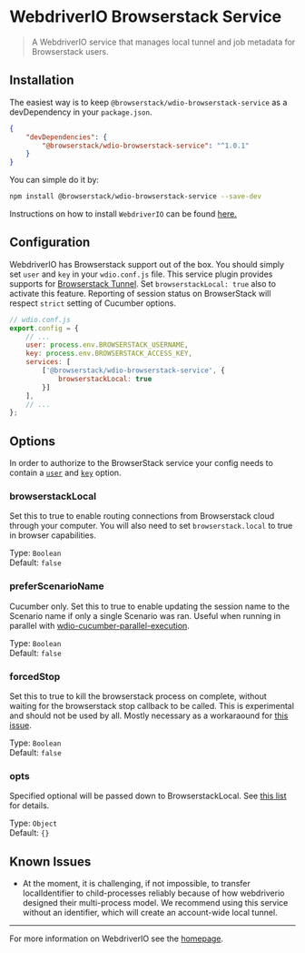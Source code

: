 WebdriverIO Browserstack Service
==========

> A WebdriverIO service that manages local tunnel and job metadata for Browserstack users.

## Installation


The easiest way is to keep `@browserstack/wdio-browserstack-service` as a devDependency in your `package.json`.

```json
{
    "devDependencies": {
        "@browserstack/wdio-browserstack-service": "^1.0.1"
    }
}
```

You can simple do it by:

```sh
npm install @browserstack/wdio-browserstack-service --save-dev
```

Instructions on how to install `WebdriverIO` can be found [here.](https://webdriver.io/docs/gettingstarted)


## Configuration

WebdriverIO has Browserstack support out of the box. You should simply set `user` and `key` in your `wdio.conf.js` file. This service plugin provides supports for [Browserstack Tunnel](https://www.browserstack.com/automate/node#setting-local-tunnel). Set `browserstackLocal: true` also to activate this feature.
Reporting of session status on BrowserStack will respect `strict` setting of Cucumber options.

```js
// wdio.conf.js
export.config = {
    // ...
    user: process.env.BROWSERSTACK_USERNAME,
    key: process.env.BROWSERSTACK_ACCESS_KEY,
    services: [
        ['@browserstack/wdio-browserstack-service', {
            browserstackLocal: true
        }]
    ],
    // ...
};
```

## Options

In order to authorize to the BrowserStack service your config needs to contain a [`user`](https://webdriver.io/docs/options#user) and [`key`](https://webdriver.io/docs/options#key) option.

### browserstackLocal
Set this to true to enable routing connections from Browserstack cloud through your computer. You will also need to set `browserstack.local` to true in browser capabilities.

Type: `Boolean`<br />
Default: `false`

### preferScenarioName
Cucumber only. Set this to true to enable updating the session name to the Scenario name if only a single Scenario was ran. Useful when running in parallel with [wdio-cucumber-parallel-execution](https://github.com/SimitTomar/wdio-cucumber-parallel-execution).

Type: `Boolean`<br />
Default: `false`

### forcedStop
Set this to true to kill the browserstack process on complete, without waiting for the browserstack stop callback to be called. This is experimental and should not be used by all. Mostly necessary as a workaraound for [this issue](https://github.com/browserstack/browserstack-local-nodejs/issues/41).

Type: `Boolean`<br />
Default: `false`

### opts
Specified optional will be passed down to BrowserstackLocal. See [this list](https://www.browserstack.com/local-testing#modifiers) for details.

Type: `Object`<br />
Default: `{}`

## Known Issues

- At the moment, it is challenging, if not impossible, to transfer localIdentifier to child-processes reliably because of how webdriverio designed their multi-process model. We recommend using this service without an identifier, which will create an account-wide local tunnel.

----

For more information on WebdriverIO see the [homepage](https://webdriver.io).
